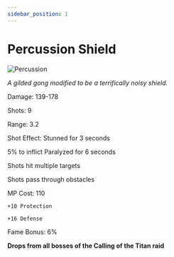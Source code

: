 ```yaml
---
sidebar_position: 1
---
```


# Percussion Shield

![Percussion](https://vwiki.valorserver.com/api/item/picture/percussion%20shield)

<i>A gilded gong modified to be a terrifically noisy shield.</i>

Damage: 139-178

Shots: 9

Range: 3.2

Shot Effect: Stunned for 3 seconds

5% to inflict Paralyzed for 6 seconds

Shots hit multiple targets

Shots pass through obstacles

MP Cost: 110

    +10 Protection
    
    +16 Defense
    
Fame Bonus: 6%

**Drops from all bosses of the Calling of the Titan raid**
